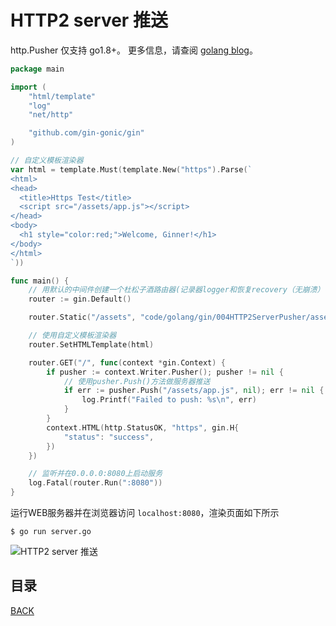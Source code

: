 # HTTP2 server 推送

http.Pusher 仅支持 go1.8+。 更多信息，请查阅 [golang blog](https://blog.golang.org/h2push)。

```go
package main

import (
	"html/template"
	"log"
	"net/http"

	"github.com/gin-gonic/gin"
)

// 自定义模板渲染器
var html = template.Must(template.New("https").Parse(`
<html>
<head>
  <title>Https Test</title>
  <script src="/assets/app.js"></script>
</head>
<body>
  <h1 style="color:red;">Welcome, Ginner!</h1>
</body>
</html>
`))

func main() {
	// 用默认的中间件创建一个杜松子酒路由器(记录器logger和恢复recovery（无崩溃）中间件)
	router := gin.Default()

	router.Static("/assets", "code/golang/gin/004HTTP2ServerPusher/assets")

	// 使用自定义模板渲染器
	router.SetHTMLTemplate(html)

	router.GET("/", func(context *gin.Context) {
		if pusher := context.Writer.Pusher(); pusher != nil {
			// 使用pusher.Push()方法做服务器推送
			if err := pusher.Push("/assets/app.js", nil); err != nil {
				log.Printf("Failed to push: %s\n", err)
			}
		}
		context.HTML(http.StatusOK, "https", gin.H{
			"status": "success",
		})
	})

	// 监听并在0.0.0.0:8080上启动服务
	log.Fatal(router.Run(":8080"))
}
```

运行WEB服务器并在浏览器访问 `localhost:8080`，渲染页面如下所示


```shell
$ go run server.go
```

![HTTP2 server 推送](https://lucklit.oss-cn-beijing.aliyuncs.com/written/Snip20191217_57.png)

## 目录

[BACK](../GinUse.md)